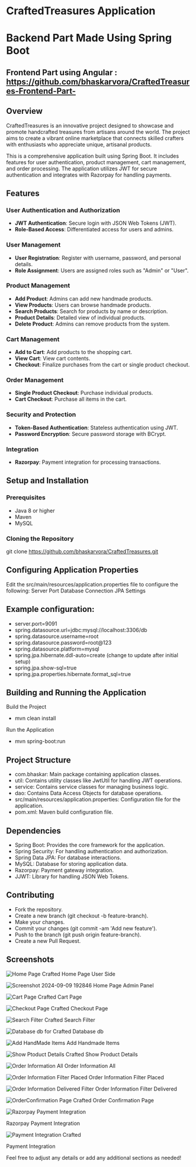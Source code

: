 # CraftedTreasures  Application
# Backend Part Made Using Spring Boot 

## Frontend Part using Angular : https://github.com/bhaskarvora/CraftedTreasures-Frontend-Part-

## Overview

CraftedTreasures is an innovative project designed to showcase and promote handcrafted treasures from artisans around the world. The project aims to create a vibrant online marketplace that connects skilled crafters with enthusiasts who appreciate unique, artisanal products.

This is a comprehensive application built using Spring Boot. It includes features for user authentication, product management, cart management, and order processing. The application utilizes JWT for secure authentication and integrates with Razorpay for handling payments.

## Features

### User Authentication and Authorization
- **JWT Authentication**: Secure login with JSON Web Tokens (JWT).
- **Role-Based Access**: Differentiated access for users and admins.

### User Management
- **User Registration**: Register with username, password, and personal details.
- **Role Assignment**: Users are assigned roles such as "Admin" or "User".

### Product Management
- **Add Product**: Admins can add new handmade products.
- **View Products**: Users can browse handmade products.
- **Search Products**: Search for products by name or description.
- **Product Details**: Detailed view of individual products.
- **Delete Product**: Admins can remove products from the system.

### Cart Management
- **Add to Cart**: Add products to the shopping cart.
- **View Cart**: View cart contents.
- **Checkout**: Finalize purchases from the cart or single product checkout.

### Order Management
- **Single Product Checkout**: Purchase individual products.
- **Cart Checkout**: Purchase all items in the cart.

### Security and Protection
- **Token-Based Authentication**: Stateless authentication using JWT.
- **Password Encryption**: Secure password storage with BCrypt.

### Integration
- **Razorpay**: Payment integration for processing transactions.

## Setup and Installation

### Prerequisites
- Java 8 or higher
- Maven
- MySQL

### Cloning the Repository

git clone https://github.com/bhaskarvora/CraftedTreasures.git


## Configuring Application Properties
Edit the src/main/resources/application.properties file to configure the following:
Server Port
Database Connection
JPA Settings
## Example configuration:


- server.port=9091
- spring.datasource.url=jdbc:mysql://localhost:3306/db
- spring.datasource.username=root
- spring.datasource.password=root@123
- spring.datasource.platform=mysql
- spring.jpa.hibernate.ddl-auto=create (change to update after initial setup)
- spring.jpa.show-sql=true
- spring.jpa.properties.hibernate.format_sql=true



## Building and Running the Application
Build the Project

- mvn clean install
  
Run the Application

- mvn spring-boot:run


## Project Structure
- com.bhaskar: Main package containing application classes.
- util: Contains utility classes like JwtUtil for handling JWT operations.
- service: Contains service classes for managing business logic.
- dao: Contains Data Access Objects for database operations.
- src/main/resources/application.properties: Configuration file for the application.
- pom.xml: Maven build configuration file.

## Dependencies
- Spring Boot: Provides the core framework for the application.
- Spring Security: For handling authentication and authorization.
- Spring Data JPA: For database interactions.
- MySQL: Database for storing application data.
- Razorpay: Payment gateway integration.
- JJWT: Library for handling JSON Web Tokens.

## Contributing
- Fork the repository.
- Create a new branch (git checkout -b feature-branch).
- Make your changes.
- Commit your changes (git commit -am 'Add new feature').
- Push to the branch (git push origin feature-branch).
- Create a new Pull Request.

## Screenshots

![Home Page Crafted](https://github.com/user-attachments/assets/c8cef9fa-c762-4a69-9747-4781c6f81d87)
Home Page User Side

![Screenshot 2024-09-09 192846](https://github.com/user-attachments/assets/1e9100be-121f-41aa-9f80-17ce871c83d2)
Home Page Admin Panel

![Cart Page Crafted](https://github.com/user-attachments/assets/7a6062da-16f2-4378-9757-e9ac737ad62f)
Cart Page 

![Checkout Page Crafted](https://github.com/user-attachments/assets/b557b42b-ee5e-40b5-b6f4-3a63c9087c91)
Checkout Page 

![Search Filter Crafted](https://github.com/user-attachments/assets/b8f6e8d4-7a42-438b-a7c6-5b40ec61b467)
Search Filter 

![Database db for Crafted ](https://github.com/user-attachments/assets/6516f044-4474-4c18-b561-429e4dde6353)
Database db

![Add HandMade Items](https://github.com/user-attachments/assets/1dce92bc-37e4-4218-9ce9-e0b3020b79ae)
Add Handmade Items 

![Show Ptoduct Details Crafted](https://github.com/user-attachments/assets/8fd38dd8-7a1a-4f9c-b117-ec6c65281b90)
Show Product Details 


![Order Information All](https://github.com/user-attachments/assets/43548b3e-75fe-4994-8ace-21db6670a315)
Order Information All

![Order Information Filter Placed](https://github.com/user-attachments/assets/1f8f8b61-21f2-43f6-9f7a-828955687fef)
Order Information Filter Placed 

![Order Information  Delivered Filter](https://github.com/user-attachments/assets/6cf29e1c-e4d2-43fb-b228-264f048c9e47)
Order Information Filter Delivered

![OrderConfirmation Page Crafted](https://github.com/user-attachments/assets/a1a7b1da-9f87-4df6-962f-699ffdc343c5)
Order Confirmation Page 

![Razorpay Payment Integration](https://github.com/user-attachments/assets/179d8775-48b6-400f-ad9a-6b568c2281b0)

Razorpay Payment Integration

![Payment Integration Crafted](https://github.com/user-attachments/assets/90f95d99-ff8a-4a59-8268-8719e055e4dd)

Payment Integration



Feel free to adjust any details or add any additional sections as needed!


